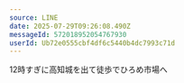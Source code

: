 ```yaml
---
source: LINE
date: 2025-07-29T09:26:08.490Z
messageId: 572018952054767930
userId: Ub72e0555cbf4df6c5440b4dc7993c71d
---
```


12時すぎに高知城を出て徒歩でひろめ市場へ